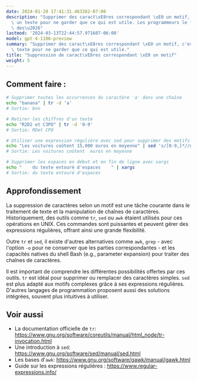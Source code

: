```yaml
---
date: 2024-01-20 17:41:31.463382-07:00
description: "Supprimer des caract\xE8res correspondant \xE0 un motif, c'est filtrer\
  \ un texte pour ne garder que ce qui est utile. Les programmeurs le font pour nettoyer\
  \ des\u2026"
lastmod: '2024-03-13T22:44:57.971607-06:00'
model: gpt-4-1106-preview
summary: "Supprimer des caract\xE8res correspondant \xE0 un motif, c'est filtrer un\
  \ texte pour ne garder que ce qui est utile."
title: "Suppression de caract\xE8res correspondant \xE0 un motif"
weight: 5
---
```


## Comment faire :
```Bash
# Supprimer toutes les occurrences du caractère 'a' dans une chaîne
echo "banana" | tr -d 'a'
# Sortie: bnn

# Retirer les chiffres d'un texte
echo "R2D2 et C3PO" | tr -d '0-9'
# Sortie: RDet CPO

# Utiliser une expression régulière avec sed pour supprimer des motifs spécifiques
echo "Les voitures coûtent 15,000 euros en moyenne" | sed 's/[0-9,]*//g'
# Sortie: Les voitures coûtent  euros en moyenne

# Supprimer les espaces en début et en fin de ligne avec xargs
echo "    du texte entouré d'espaces    " | xargs
# Sortie: du texte entouré d'espaces
```

## Approfondissement
La suppression de caractères selon un motif est une tâche courante dans le traitement de texte et la manipulation de chaînes de caractères. Historiquement, des outils comme `tr`, `sed` ou `awk` étaient utilisés pour ces opérations en UNIX. Ces commandes sont puissantes et peuvent gérer des expressions régulières, offrant ainsi une grande flexibilité.

Outre `tr` et `sed`, il existe d'autres alternatives comme `awk`, `grep` - avec l'option `-o` pour ne conserver que les parties correspondantes - et les capacités natives du shell Bash (e.g., parameter expansion) pour traiter des chaînes de caractères.

Il est important de comprendre les différentes possibilités offertes par ces outils. `tr` est idéal pour supprimer ou remplacer des caractères simples. `sed` est plus adapté aux motifs complexes grâce à ses expressions régulières. D'autres langages de programmation proposent aussi des solutions intégrées, souvent plus intuitives à utiliser.

## Voir aussi
- La documentation officielle de `tr`: https://www.gnu.org/software/coreutils/manual/html_node/tr-invocation.html
- Une introduction à `sed`: https://www.gnu.org/software/sed/manual/sed.html
- Les bases d'`awk`: https://www.gnu.org/software/gawk/manual/gawk.html
- Guide sur les expressions régulières : https://www.regular-expressions.info/
